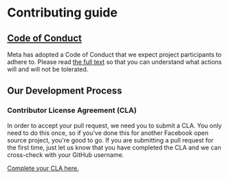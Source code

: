 # Contributing guide

## [Code of Conduct](https://opensource.fb.com/code-of-conduct/)

Meta has adopted a Code of Conduct that we expect project participants to adhere to. Please read [the full text](https://opensource.fb.com/code-of-conduct/) so that you can understand what actions will and will not be tolerated.

## Our Development Process

### Contributor License Agreement (CLA)

In order to accept your pull request, we need you to submit a CLA. You only need to do this once, so if you've done this for another Facebook open source project, you're good to go. If you are submitting a pull request for the first time, just let us know that you have completed the CLA and we can cross-check with your GitHub username.

[Complete your CLA here.](https://code.facebook.com/cla)
